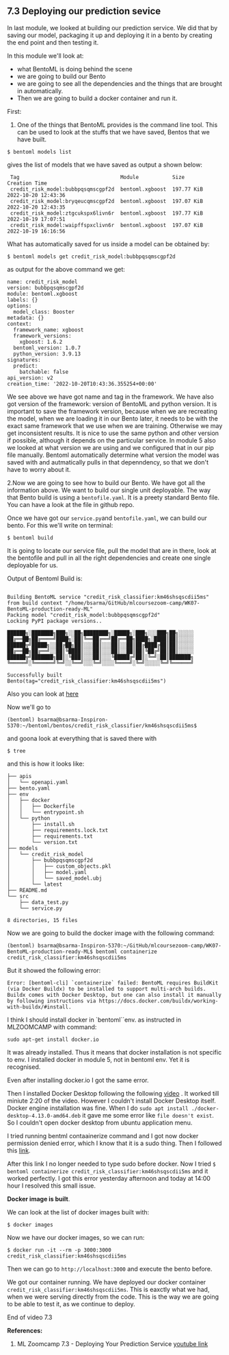 ## 7.3 Deploying our prediction sevice

In last module, we looked at building our prediction service. We did that by saving our model, packaging it up and deploying it in a bento by creating the end point and then testing it. 

In this module we'll look at: 

- what BentoML is doing behind the scene
- we are going to build our Bento 
- we are going to see all the dependencies and the things that are brought in automatically.
- Then we are going to build a docker container and run it.

First:
1. One of the things that BentoML provides is the command line tool. This can be used to look at the stuffs that we have saved, Bentos that we have built.

```
$ bentoml models list
```

gives the list of models that we have saved as output a shown below: 

```
 Tag                                 Module           Size        Creation Time       
 credit_risk_model:bubbpqsqmscgpf2d  bentoml.xgboost  197.77 KiB  2022-10-20 12:43:36 
 credit_risk_model:bryqeucqmscgpf2d  bentoml.xgboost  197.07 KiB  2022-10-20 12:43:35 
 credit_risk_model:ztgcukspx6livn6r  bentoml.xgboost  197.77 KiB  2022-10-19 17:07:51 
 credit_risk_model:waipffspxclivn6r  bentoml.xgboost  197.07 KiB  2022-10-19 16:16:56 

```


What has automatically saved for us inside a model can be obtained by:

```
$ bentoml models get credit_risk_model:bubbpqsqmscgpf2d
```

as output for the above command we get:

```
name: credit_risk_model                                                                                                                                                                           
version: bubbpqsqmscgpf2d                                                                                                                                                                                    
module: bentoml.xgboost                                                                                                                                                                                      
labels: {}                                                                                                                                                                                                   
options:                                                                                                                                                                                                     
  model_class: Booster                                                                                                                                                                                       
metadata: {}                                                                                                                                                                                                 
context:                                                                                                                                                                                                     
  framework_name: xgboost                                                                                                                                                                                    
  framework_versions:                                                                                                                                                                                        
    xgboost: 1.6.2                                                                                                                                                                                           
  bentoml_version: 1.0.7                                                                                                                                                                                     
  python_version: 3.9.13                                                                                                                                                                                     
signatures:                                                                                                                                                                                                  
  predict:                                                                                                                                                                                                   
    batchable: false                                                                                                                                                                                         
api_version: v2                                                                                                                                                                                              
creation_time: '2022-10-20T10:43:36.355254+00:00'  
```

We see above we have got name and tag in the framework. We have also got version of the framework: version of BentoML and python version. It is important to save the framework version, because when we are recreating the model, when we are loading it in our Bento later, it needs to be with the exact same framework that we use when we are training. Otherwise we may get inconsistent results. It is nice to use the same python and other version if possible, although it depends on the particular service. In module 5 also we looked at what version we are using and we configured that in our pip file manually. Bentoml automatically determine what version the model was saved with and autmatically pulls in that depenndency, so that we don't have to worry about it. 

2.Now we are going to see how to build our Bento.
We have got all the information above. We want to build our single unit deployable. The way that Bento build is using a `bentofile.yaml`. It is a preety standard Bento file.  You can have a look at the file in github repo.

Once we have got our `service.py`and `bentofile.yaml`, we can build our bento. For this we'll write on terminal: 
```
$ bentoml build
```
It is going to locate our service file, pull the model that are in there, look at the bentofile and pull in all the right dependencies and create one single deployable for us. 

Output of Bentoml Build is:

```

Building BentoML service "credit_risk_classifier:km46shsqscdii5ms" from build context "/home/bsarma/GitHub/mlcoursezoom-camp/WK07-BentoML-production-ready-ML"
Packing model "credit_risk_model:bubbpqsqmscgpf2d"
Locking PyPI package versions..

██████╗░███████╗███╗░░██╗████████╗░█████╗░███╗░░░███╗██╗░░░░░
██╔══██╗██╔════╝████╗░██║╚══██╔══╝██╔══██╗████╗░████║██║░░░░░
██████╦╝█████╗░░██╔██╗██║░░░██║░░░██║░░██║██╔████╔██║██║░░░░░
██╔══██╗██╔══╝░░██║╚████║░░░██║░░░██║░░██║██║╚██╔╝██║██║░░░░░
██████╦╝███████╗██║░╚███║░░░██║░░░╚█████╔╝██║░╚═╝░██║███████╗
╚═════╝░╚══════╝╚═╝░░╚══╝░░░╚═╝░░░░╚════╝░╚═╝░░░░░╚═╝╚══════╝

Successfully built Bento(tag="credit_risk_classifier:km46shsqscdii5ms")

```
Also you can look at [here](https://twitter.com/ML_BSarma/status/1583127130392604673)


Now we'll go to
```
(bentoml) bsarma@bsarma-Inspiron-5370:~/bentoml/bentos/credit_risk_classifier/km46shsqscdii5ms$
``` 
and goona look at everything that is saved there with
```
$ tree
```

and this is how it looks like:

```
├── apis
│   └── openapi.yaml
├── bento.yaml
├── env
│   ├── docker
│   │   ├── Dockerfile
│   │   └── entrypoint.sh
│   └── python
│       ├── install.sh
│       ├── requirements.lock.txt
│       ├── requirements.txt
│       └── version.txt
├── models
│   └── credit_risk_model
│       ├── bubbpqsqmscgpf2d
│       │   ├── custom_objects.pkl
│       │   ├── model.yaml
│       │   └── saved_model.ubj
│       └── latest
├── README.md
└── src
    ├── data_test.py
    └── service.py

8 directories, 15 files

```
Now we are going to build the docker image with the following command:

```
(bentoml) bsarma@bsarma-Inspiron-5370:~/GitHub/mlcoursezoom-camp/WK07-BentoML-production-ready-ML$ bentoml containerize credit_risk_classifier:km46shsqscdii5ms
```
But it showed the following error:

```
Error: [bentoml-cli] `containerize` failed: BentoML requires BuildKit (via Docker Buildx) to be installed to support multi-arch builds. Buildx comes with Docker Desktop, but one can also install it manually by following instructions via https://docs.docker.com/buildx/working-with-buildx/#install.

```
I think I should install docker in `bentoml``env.  as instructed in MLZOOMCAMP with command:

```
sudo apt-get install docker.io
```
It was already installed. Thus it means that docker installation is not specific to env. I installed docker in module 5, not in bentoml env. Yet it is recognised. 

Even after installing docker.io I got the same error.

Then I installed Docker Desktop following the following [video](https://www.youtube.com/watch?v=Vplj9b0L_1Y)  . It worked till miniute 2:20 of the video. However I couldn't install Docker Desktop itself. Docker engine installation was fine. When I do `sudo apt install ./docker-desktop-4.13.0-amd64.deb` it gave me some error like `file doesn't exist`.  So I couldn't open docker desktop from ubuntu application menu.

I tried running bentml contaainerize command and I got now docker permission denied error, which I know that it is a sudo thing. Then I followed this [link](https://www.digitalocean.com/community/questions/how-to-fix-docker-got-permission-denied-while-trying-to-connect-to-the-docker-daemon-socket). 

After this link I no longer needed to type sudo before docker. Now I tried `$ bentoml containerize credit_risk_classifier:km46shsqscdii5ms` and it worked perfectly. I got this error yesterday afternoon and today at 14:00 hour I resolved this small issue.

**Docker image is built**.  

We can look at the list of docker images built with:
```
$ docker images
```
Now we have our docker images, so we can run:
```
$ docker run -it --rm -p 3000:3000 credit_risk_classifier:km46shsqscdii5ms
```
Then we can go to `http://localhost:3000` and execute the bento before.

We got our container running. We have deployed our docker container `credit_risk_classifier:km46shsqscdii5ms`. This is eaxctly what we had, when we were serving directly from the code. This is the way we are going to be able to test it, as we continue to deploy.

End of video 7.3

**References:**
1. ML Zoomcamp 7.3 - Deploying Your Prediction Service [youtube link](https://www.youtube.com/watch?v=qpjLm_Lm4FA&list=PL3MmuxUbc_hIhxl5Ji8t4O6lPAOpHaCLR&index=69)
